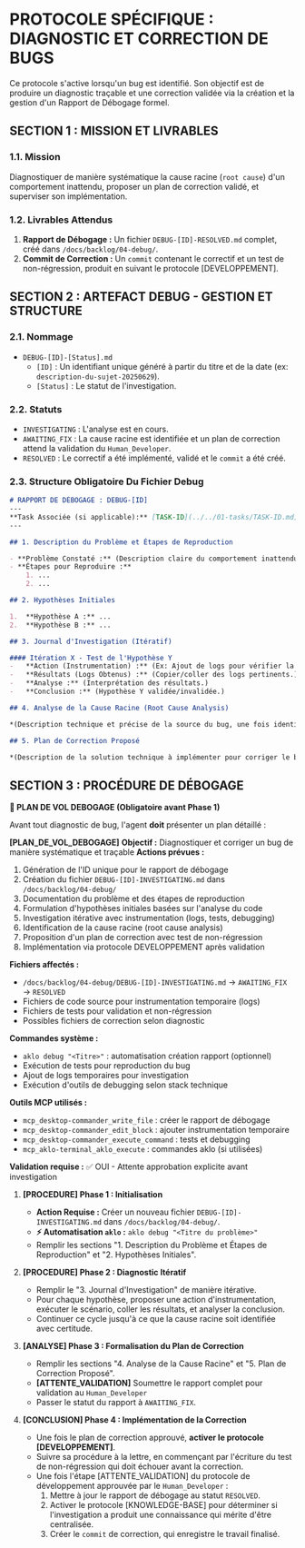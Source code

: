 # PROTOCOLE SPÉCIFIQUE : DIAGNOSTIC ET CORRECTION DE BUGS

Ce protocole s'active lorsqu'un bug est identifié. Son objectif est de produire un diagnostic traçable et une correction validée via la création et la gestion d'un Rapport de Débogage formel.

## SECTION 1 : MISSION ET LIVRABLES

### 1.1. Mission

Diagnostiquer de manière systématique la cause racine (`root cause`) d'un comportement inattendu, proposer un plan de correction validé, et superviser son implémentation.

### 1.2. Livrables Attendus

1. **Rapport de Débogage :** Un fichier `DEBUG-[ID]-RESOLVED.md` complet, créé dans `/docs/backlog/04-debug/`.
2. **Commit de Correction :** Un `commit` contenant le correctif et un test de non-régression, produit en suivant le protocole [DEVELOPPEMENT].

## SECTION 2 : ARTEFACT DEBUG - GESTION ET STRUCTURE

### 2.1. Nommage

- `DEBUG-[ID]-[Status].md`
    - `[ID]` : Un identifiant unique généré à partir du titre et de la date (ex: `description-du-sujet-20250629`).
    - `[Status]` : Le statut de l'investigation.

### 2.2. Statuts

- `INVESTIGATING` : L'analyse est en cours.
- `AWAITING_FIX` : La cause racine est identifiée et un plan de correction attend la validation du `Human_Developer`.
- `RESOLVED` : Le correctif a été implémenté, validé et le `commit` a été créé.

### 2.3. Structure Obligatoire Du Fichier Debug

```markdown
# RAPPORT DE DÉBOGAGE : DEBUG-[ID]
---
**Task Associée (si applicable):** [TASK-ID](../../01-tasks/TASK-ID.md)
---

## 1. Description du Problème et Étapes de Reproduction

- **Problème Constaté :** (Description claire du comportement inattendu.)
- **Étapes pour Reproduire :**
    1. ...
    2. ...

## 2. Hypothèses Initiales

1.  **Hypothèse A :** ...
2.  **Hypothèse B :** ...

## 3. Journal d'Investigation (Itératif)

#### Itération X - Test de l'Hypothèse Y
-   **Action (Instrumentation) :** (Ex: Ajout de logs pour vérifier la valeur de Z.)
-   **Résultats (Logs Obtenus) :** (Copier/coller des logs pertinents.)
-   **Analyse :** (Interprétation des résultats.)
-   **Conclusion :** (Hypothèse Y validée/invalidée.)

## 4. Analyse de la Cause Racine (Root Cause Analysis)

*(Description technique et précise de la source du bug, une fois identifiée.)*

## 5. Plan de Correction Proposé

*(Description de la solution technique à implémenter pour corriger le bug, incluant la description du test de non-régression à écrire en premier.)*
```

## SECTION 3 : PROCÉDURE DE DÉBOGAGE

**🛫 PLAN DE VOL DEBOGAGE (Obligatoire avant Phase 1)**

Avant tout diagnostic de bug, l'agent **doit** présenter un plan détaillé :

**[PLAN_DE_VOL_DEBOGAGE]**
**Objectif :** Diagnostiquer et corriger un bug de manière systématique et traçable
**Actions prévues :**
1. Génération de l'ID unique pour le rapport de débogage
2. Création du fichier `DEBUG-[ID]-INVESTIGATING.md` dans `/docs/backlog/04-debug/`
3. Documentation du problème et des étapes de reproduction
4. Formulation d'hypothèses initiales basées sur l'analyse du code
5. Investigation itérative avec instrumentation (logs, tests, debugging)
6. Identification de la cause racine (root cause analysis)
7. Proposition d'un plan de correction avec test de non-régression
8. Implémentation via protocole DEVELOPPEMENT après validation

**Fichiers affectés :**
- `/docs/backlog/04-debug/DEBUG-[ID]-INVESTIGATING.md` → `AWAITING_FIX` → `RESOLVED`
- Fichiers de code source pour instrumentation temporaire (logs)
- Fichiers de tests pour validation et non-régression
- Possibles fichiers de correction selon diagnostic

**Commandes système :**
- `aklo debug "<Titre>"` : automatisation création rapport (optionnel)
- Exécution de tests pour reproduction du bug
- Ajout de logs temporaires pour investigation
- Exécution d'outils de debugging selon stack technique

**Outils MCP utilisés :**
- `mcp_desktop-commander_write_file` : créer le rapport de débogage
- `mcp_desktop-commander_edit_block` : ajouter instrumentation temporaire
- `mcp_desktop-commander_execute_command` : tests et debugging
- `mcp_aklo-terminal_aklo_execute` : commandes aklo (si utilisées)

**Validation requise :** ✅ OUI - Attente approbation explicite avant investigation

1. **[PROCEDURE] Phase 1 : Initialisation**
      - **Action Requise :** Créer un nouveau fichier `DEBUG-[ID]-INVESTIGATING.md` dans `/docs/backlog/04-debug/`.
      - **⚡ Automatisation `aklo` :** `aklo debug "<Titre du problème>"`
      - Remplir les sections "1. Description du Problème et Étapes de Reproduction" et "2. Hypothèses Initiales".

2. **[PROCEDURE] Phase 2 : Diagnostic Itératif**
      - Remplir le "3. Journal d'Investigation" de manière itérative.
      - Pour chaque hypothèse, proposer une action d'instrumentation, exécuter le scénario, coller les résultats, et analyser la conclusion.
      - Continuer ce cycle jusqu'à ce que la cause racine soit identifiée avec certitude.

3. **[ANALYSE] Phase 3 : Formalisation du Plan de Correction**
      - Remplir les sections "4. Analyse de la Cause Racine" et "5. Plan de Correction Proposé".
      - **[ATTENTE_VALIDATION]** Soumettre le rapport complet pour validation au `Human_Developer`
      - Passer le statut du rapport à `AWAITING_FIX`.

4. **[CONCLUSION] Phase 4 : Implémentation de la Correction**
      - Une fois le plan de correction approuvé, **activer le protocole [DEVELOPPEMENT]**.
      - Suivre sa procédure à la lettre, en commençant par l'écriture du test de non-régression qui doit échouer avant la correction.
      - Une fois l'étape [ATTENTE_VALIDATION] du protocole de développement approuvée par le `Human_Developer` :
	      1. Mettre à jour le rapport de débogage au statut `RESOLVED`.
	      2. Activer le protocole [KNOWLEDGE-BASE] pour déterminer si l'investigation a produit une connaissance qui mérite d'être centralisée.
	      3. Créer le `commit` de correction, qui enregistre le travail finalisé.
